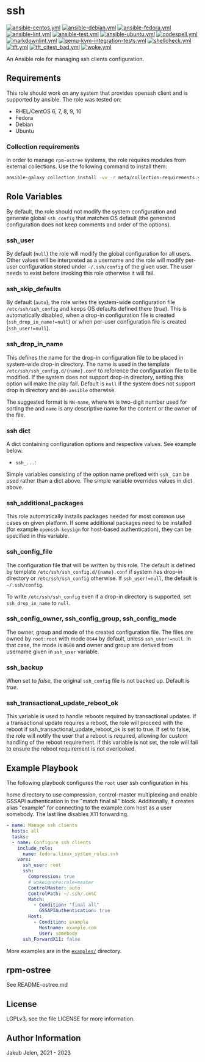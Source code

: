 # ssh

[![ansible-centos.yml](https://github.com/fedora.linux_system_roles.ssh/actions/workflows/ansible-centos.yml/badge.svg)](https://github.com/fedora.linux_system_roles.ssh/actions/workflows/ansible-centos.yml) [![ansible-debian.yml](https://github.com/fedora.linux_system_roles.ssh/actions/workflows/ansible-debian.yml/badge.svg)](https://github.com/fedora.linux_system_roles.ssh/actions/workflows/ansible-debian.yml) [![ansible-fedora.yml](https://github.com/fedora.linux_system_roles.ssh/actions/workflows/ansible-fedora.yml/badge.svg)](https://github.com/fedora.linux_system_roles.ssh/actions/workflows/ansible-fedora.yml) [![ansible-lint.yml](https://github.com/fedora.linux_system_roles.ssh/actions/workflows/ansible-lint.yml/badge.svg)](https://github.com/fedora.linux_system_roles.ssh/actions/workflows/ansible-lint.yml) [![ansible-test.yml](https://github.com/fedora.linux_system_roles.ssh/actions/workflows/ansible-test.yml/badge.svg)](https://github.com/fedora.linux_system_roles.ssh/actions/workflows/ansible-test.yml) [![ansible-ubuntu.yml](https://github.com/fedora.linux_system_roles.ssh/actions/workflows/ansible-ubuntu.yml/badge.svg)](https://github.com/fedora.linux_system_roles.ssh/actions/workflows/ansible-ubuntu.yml) [![codespell.yml](https://github.com/fedora.linux_system_roles.ssh/actions/workflows/codespell.yml/badge.svg)](https://github.com/fedora.linux_system_roles.ssh/actions/workflows/codespell.yml) [![markdownlint.yml](https://github.com/fedora.linux_system_roles.ssh/actions/workflows/markdownlint.yml/badge.svg)](https://github.com/fedora.linux_system_roles.ssh/actions/workflows/markdownlint.yml) [![qemu-kvm-integration-tests.yml](https://github.com/fedora.linux_system_roles.ssh/actions/workflows/qemu-kvm-integration-tests.yml/badge.svg)](https://github.com/fedora.linux_system_roles.ssh/actions/workflows/qemu-kvm-integration-tests.yml) [![shellcheck.yml](https://github.com/fedora.linux_system_roles.ssh/actions/workflows/shellcheck.yml/badge.svg)](https://github.com/fedora.linux_system_roles.ssh/actions/workflows/shellcheck.yml) [![tft.yml](https://github.com/fedora.linux_system_roles.ssh/actions/workflows/tft.yml/badge.svg)](https://github.com/fedora.linux_system_roles.ssh/actions/workflows/tft.yml) [![tft_citest_bad.yml](https://github.com/fedora.linux_system_roles.ssh/actions/workflows/tft_citest_bad.yml/badge.svg)](https://github.com/fedora.linux_system_roles.ssh/actions/workflows/tft_citest_bad.yml) [![woke.yml](https://github.com/fedora.linux_system_roles.ssh/actions/workflows/woke.yml/badge.svg)](https://github.com/fedora.linux_system_roles.ssh/actions/workflows/woke.yml)

An Ansible role for managing ssh clients configuration.

## Requirements

This role should work on any system that provides openssh client and is
supported by ansible. The role was tested on:

* RHEL/CentOS 6, 7, 8, 9, 10
* Fedora
* Debian
* Ubuntu

### Collection requirements

In order to manage `rpm-ostree` systems, the role requires modules from external
collections.  Use the following command to install them:

```bash
ansible-galaxy collection install -vv -r meta/collection-requirements.yml
```

## Role Variables

By default, the role should not modify the system configuration and generate
global `ssh_config` that matches OS default (the generated configuration does
not keep comments and order of the options).

### ssh_user

By default (`null`) the role will modify the global configuration for all
users. Other values will be interpreted as a username and the role will
modify per-user configuration stored under `~/.ssh/config` of the given user.
The user needs to exist before invoking this role otherwise it will fail.

### ssh_skip_defaults

By default (`auto`), the role writes the system-wide configuration file
`/etc/ssh/ssh_config` and keeps OS defaults defined there (*true*). This is
automatically disabled, when a drop-in configuration file is created
(`ssh_drop_in_name!=null`) or when per-user configuration file is created
(`ssh_user!=null`).

### ssh_drop_in_name

This defines the name for the drop-in configuration file to be placed in
system-wide drop-in directory. The name is used in the template
`/etc/ssh/ssh_config.d/{name}.conf` to reference the configuration file to
be modified. If the system does not support drop-in directory, setting this
option will make the play fail. Default is `null` if the system does not
support drop in directory and `00-ansible` otherwise.

The suggested format is `NN-name`, where `NN` is two-digit number used for
sorting the and `name` is any descriptive name for the content or the owner
of the file.

### ssh dict

A dict containing configuration options and respective values. See example
below.

* `ssh_...`:

Simple variables consisting of the option name prefixed with `ssh_` can be
used rather than a dict above. The simple variable overrides values in dict
above.

### ssh_additional_packages

This role automatically installs packages needed for most common use cases
on given platform. If some additional packages need to be installed (for
example `openssh-keysign` for host-based authentication), they can be specified
in this variable.

### ssh_config_file

The configuration file that will be written by this role. The default is
defined by template `/etc/ssh/ssh_config.d/{name}.conf` if system has drop-in
directory or `/etc/ssh/ssh_config` otherwise. If `ssh_user!=null`, the
default is `~/.ssh/config`.

To write `/etc/ssh/ssh_config` even if a drop-in directory is supported, set
`ssh_drop_in_name` to `null`.

### ssh_config_owner, ssh_config_group, ssh_config_mode

The owner, group and mode of the created configuration file. The files are
owned by `root:root` with mode `0644` by default, unless
`ssh_user!=null`. In that case, the mode is `0600` and owner and
group are derived from username given in `ssh_user` variable.

### ssh_backup

When set to *false*, the original `ssh_config` file is not backed up. Default is *true*.

### ssh_transactional_update_reboot_ok

This variable is used to handle reboots required by transactional updates.
If a transactional update requires a reboot, the role will proceed with the
reboot if ssh_transactional_update_reboot_ok is set to true. If set to
false, the role will notify the user that a reboot is required, allowing
for custom handling of the reboot requirement. If this variable is not set,
the role will fail to ensure the reboot requirement is not overlooked.

## Example Playbook

The following playbook configures the `root` user ssh configuration in his
<!--- wokeignore:rule=master -->
home directory to use compression, control-master multiplexing and enable
GSSAPI authentication in the "match final all" block. Additionally, it
creates alias "example" for connecting to the example.com host as a user
somebody. The last line disables X11 forwarding.

```yaml
- name: Manage ssh clients
  hosts: all
  tasks:
  - name: Configure ssh clients
    include_role:
      name: fedora.linux_system_roles.ssh
    vars:
      ssh_user: root
      ssh:
        Compression: true
        # wokeignore:rule=master
        ControlMaster: auto
        ControlPath: ~/.ssh/.cm%C
        Match:
          - Condition: "final all"
            GSSAPIAuthentication: true
        Host:
          - Condition: example
            Hostname: example.com
            User: somebody
      ssh_ForwardX11: false
```

More examples are in the [`examples/`](examples) directory.

## rpm-ostree

See README-ostree.md

## License

LGPLv3, see the file LICENSE for more information.

## Author Information

Jakub Jelen, 2021 - 2023
